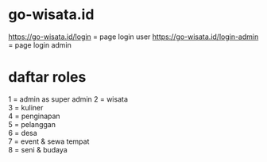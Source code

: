 # go-wisata.id

https://go-wisata.id/login = page login user
https://go-wisata.id/login-admin = page login admin


# daftar roles 
1 = admin 	as super admin
2 = wisata 	
3 =	kuliner 	
4 =	penginapan 	
5 =	pelanggan 	
6 =	desa 	
7 =	event & sewa tempat 	
8 =	seni & budaya













